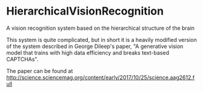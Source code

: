 # HierarchicalVisionRecognition
A vision recognition system based on the hierarchical structure of the brain

This system is quite complicated, but in short it is a heavily modified version of the system described in George Dileep's paper, "A generative vision model that trains with high data efficiency and breaks text-based CAPTCHAs". 


The paper can be found at http://science.sciencemag.org/content/early/2017/10/25/science.aag2612.full
